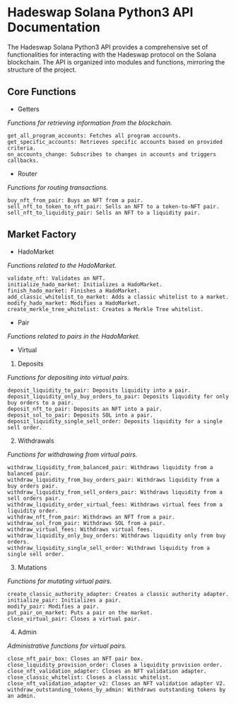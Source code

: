 # Hadeswap Solana Python3 API Documentation

The Hadeswap Solana Python3 API provides a comprehensive set of functionalities for interacting with the Hadeswap protocol on the Solana blockchain. The API is organized into modules and functions, mirroring the structure of the project.


## Core Functions

* Getters

*Functions for retrieving information from the blockchain.*

    get_all_program_accounts: Fetches all program accounts.
    get_specific_accounts: Retrieves specific accounts based on provided criteria.
    on_accounts_change: Subscribes to changes in accounts and triggers callbacks.

* Router

*Functions for routing transactions.*

    buy_nft_from_pair: Buys an NFT from a pair.
    sell_nft_to_token_to_nft_pair: Sells an NFT to a token-to-NFT pair.
    sell_nft_to_liquidity_pair: Sells an NFT to a liquidity pair.

## Market Factory

* HadoMarket

*Functions related to the HadoMarket.*

    validate_nft: Validates an NFT.
    initialize_hado_market: Initializes a HadoMarket.
    finish_hado_market: Finishes a HadoMarket.
    add_classic_whitelist_to_market: Adds a classic whitelist to a market.
    modify_hado_market: Modifies a HadoMarket.
    create_merkle_tree_whitelist: Creates a Merkle Tree whitelist.

* Pair

*Functions related to pairs in the HadoMarket.*

* Virtual

1. Deposits

*Functions for depositing into virtual pairs.*

    deposit_liquidity_to_pair: Deposits liquidity into a pair.
    deposit_liquidity_only_buy_orders_to_pair: Deposits liquidity for only buy orders to a pair.
    deposit_nft_to_pair: Deposits an NFT into a pair.
    deposit_sol_to_pair: Deposits SOL into a pair.
    deposit_liquidity_single_sell_order: Deposits liquidity for a single sell order.

2. Withdrawals

*Functions for withdrawing from virtual pairs.*

    withdraw_liquidity_from_balanced_pair: Withdraws liquidity from a balanced pair.
    withdraw_liquidity_from_buy_orders_pair: Withdraws liquidity from a buy orders pair.
    withdraw_liquidity_from_sell_orders_pair: Withdraws liquidity from a sell orders pair.
    withdraw_liquidity_order_virtual_fees: Withdraws virtual fees from a liquidity order.
    withdraw_nft_from_pair: Withdraws an NFT from a pair.
    withdraw_sol_from_pair: Withdraws SOL from a pair.
    withdraw_virtual_fees: Withdraws virtual fees.
    withdraw_liquidity_only_buy_orders: Withdraws liquidity only from buy orders.
    withdraw_liquidity_single_sell_order: Withdraws liquidity from a single sell order.

3. Mutations

*Functions for mutating virtual pairs.*

    create_classic_authority_adapter: Creates a classic authority adapter.
    initialize_pair: Initializes a pair.
    modify_pair: Modifies a pair.
    put_pair_on_market: Puts a pair on the market.
    close_virtual_pair: Closes a virtual pair.

4. Admin

*Administrative functions for virtual pairs.*

    close_nft_pair_box: Closes an NFT pair box.
    close_liquidity_provision_order: Closes a liquidity provision order.
    close_nft_validation_adapter: Closes an NFT validation adapter.
    close_classic_whitelist: Closes a classic whitelist.
    close_nft_validation_adapter_v2: Closes an NFT validation adapter V2.
    withdraw_outstanding_tokens_by_admin: Withdraws outstanding tokens by an admin.
